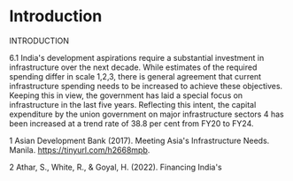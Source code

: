 # Introduction

INTRODUCTION

6.1 India's development aspirations require a substantial investment in infrastructure over the next decade. While estimates of the required spending differ in scale 1,2,3, there is  general  agreement  that  current  infrastructure  spending  needs  to  be  increased  to achieve these objectives. Keeping this in view, the government has laid a special focus on infrastructure in the last five years. Reflecting this intent, the capital expenditure by the union government on major infrastructure sectors 4   has been increased at a trend rate of 38.8 per cent from FY20 to FY24.

1     Asian Development Bank (2017). Meeting Asia's Infrastructure Needs. Manila. https://tinyurl.com/h2668mpb.

2    Athar, S., White, R., &amp; Goyal, H. (2022). Financing India's